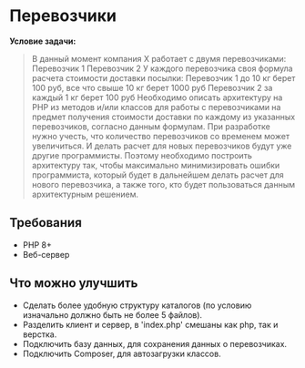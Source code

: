 # Перевозчики
**Условие задачи:**
> В данный момент компания X работает с двумя перевозчиками:
Перевозчик 1
Перевозчик 2
У каждого перевозчика своя формула расчета стоимости доставки посылки:
Перевозчик 1 до 10 кг берет 100 руб, все что cвыше 10 кг берет 1000 руб
Перевозчик 2 за каждый 1 кг берет 100 руб
Необходимо описать архитектуру на PHP из методов и/или классов для работы с перевозчиками на предмет получения стоимости доставки по каждому из указанных перевозчиков, согласно данным формулам.
При разработке нужно учесть, что количество перевозчиков со временем может увеличиться. И делать расчет для новых перевозчиков будут уже другие программисты. Поэтому необходимо построить архитектуру так, чтобы максимально минимизировать ошибки программиста, который будет в дальнейшем делать расчет для нового перевозчика, а также того, кто будет пользоваться данным архитектурным решением.

## Требования

* PHP 8+
* Веб-сервер

## Что можно улучшить

* Сделать более удобную структуру каталогов (по условию изначально должно быть не более 5 файлов).
* Разделить клиент и сервер, в 'index.php' смешаны как php, так и верстка.
* Подключить базу данных, для сохранения данных о перевозчиках.
* Подключить Composer, для автозагрузки классов.